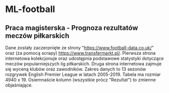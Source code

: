 # ML-football
## Praca magisterska - Prognoza rezultatów meczów piłkarskich
Dane zostały zaczerpnięte ze strony "https://www.football-data.co.uk/" oraz (za pomocą scrapy) https://www.transfermarkt.pl/. Pierwsza strona internetowa kolekcjonuje oraz udostępnia podstawowe statystyki dotyczące meczów popularniejszych lig piłkarskich. Druga strona internetowa zajmuje się wyceną klubów oraz zawodników. Zakres danych to 13 sezonów rozgrywek English Premier League w latach 2005-2019. Tabela ma rozmiar 4940 x 19. Osiemnaście kolumn (wszystkie prócz "Rezultat") to zmienne objaśniające.
